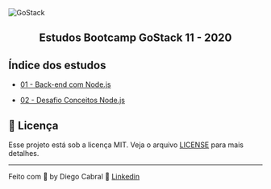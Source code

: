 <img alt="GoStack" src="https://storage.googleapis.com/golden-wind/bootcamp-gostack/header-desafios.png" />
<h2 align="center">
  Estudos Bootcamp GoStack 11 - 2020
</h2>

## Índice dos estudos

- [01 - Back-end com Node.js](https://github.com/diegopgcabral/bootcamp11/tree/master/conceitos-dev/backend)

- [02 - Desafio Conceitos Node.js](https://github.com/diegopgcabral/bootcamp11/tree/master/desafio-conceitos-node)

## :memo: Licença

Esse projeto está sob a licença MIT. Veja o arquivo [LICENSE](LICENSE.md) para mais detalhes.

---

Feito com 💜 by Diego Cabral :wave: [Linkedin](https://www.linkedin.com/in/diego-pg-cabral/)